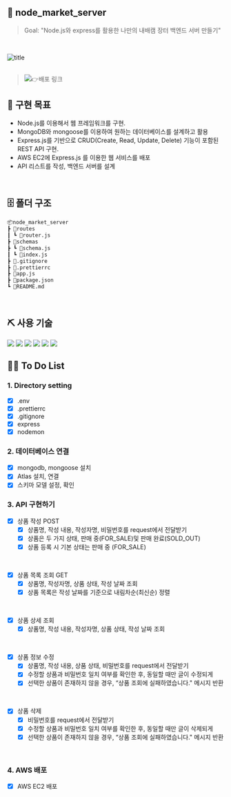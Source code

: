 ## 🛒 node_market_server

> Goal: "Node.js와 express를 활용한 나만의 내배캠 장터 백엔드 서버 만들기"

<br />

![title](https://online.spartacodingclub.kr/v2/assets/icons/logo-active.png)  
<br />

> ![👉배포 링크](http://s00.shop/api/products)

## 🎈 구현 목표

- Node.js를 이용해서 웹 프레임워크를 구현.
- MongoDB와 mongoose를 이용하여 원하는 데이터베이스를 설계하고 활용
- Express.js를 기반으로 CRUD(Create, Read, Update, Delete) 기능이 포함된 REST API 구현.
- AWS EC2에 Express.js 를 이용한 웹 서비스를 배포
- API 리스트를 작성, 백엔드 서버를 설계

<br />

## 🗄 폴더 구조

```bash
📦node_market_server
┣ 📂routes
┃ ┗ 📜router.js
┣ 📂schemas
┣ ┗ 📜schema.js
┃ ┗ 📜index.js
┣ 📜.gitignore
┣ 📜.prettierrc
┣ 📜app.js
┣ 📜package.json
┗ 📜README.md
```

<br />

## ⛏ 사용 기술

<img src="https://img.shields.io/badge/node.js-339933?style=for-the-badge&logo=Node.js&logoColor=white">

<img src="https://img.shields.io/badge/mongoDB-47A248?style=for-the-badge&logo=MongoDB&logoColor=white">

<img src="https://img.shields.io/badge/express-000000?style=for-the-badge&logo=express&logoColor=white">
<img src="https://img.shields.io/badge/github-181717?style=for-the-badge&logo=github&logoColor=white">
<img src="https://img.shields.io/badge/git-F05032?style=for-the-badge&logo=git&logoColor=white">
<img src="https://img.shields.io/badge/npm-CB3837?style=for-the-badge&logo=npm&logoColor=white">

<br />

## 🙋‍♀️ To Do List

### 1. Directory setting

- [x] .env
- [x] .prettierrc
- [x] .gitignore
- [x] express
- [x] nodemon

### 2. 데이터베이스 연결

- [x] mongodb, mongoose 설치
- [x] Atlas 설치, 연결
- [x] 스키마 모델 설정, 확인

### 3. API 구현하기

- [x] 상품 작성 POST
  - [x] 상품명, 작성 내용, 작성자명, 비밀번호를 request에서 전달받기
  - [x] 상품은 두 가지 상태, 판매 중(FOR_SALE)및 판매 완료(SOLD_OUT)
  - [x] 상품 등록 시 기본 상태는 판매 중 (FOR_SALE)

<br />

- [x] 상품 목록 조회 GET
  - [x] 상품명, 작성자명, 상품 상태, 작성 날짜 조회
  - [x] 상품 목록은 작성 날짜를 기준으로 내림차순(최신순) 정렬

<br />

- [x] 상품 상세 조회
  - [x] 상품명, 작성 내용, 작성자명, 상품 상태, 작성 날짜 조회

<br />

- [x] 상품 정보 수정
  - [x] 상품명, 작성 내용, 상품 상태, 비밀번호를 request에서 전달받기
  - [x] 수정할 상품과 비밀번호 일치 여부를 확인한 후, 동일할 때만 글이 수정되게
  - [x] 선택한 상품이 존재하지 않을 경우, “상품 조회에 실패하였습니다." 메시지 반환

<br />

- [x] 상품 삭제
  - [x] 비밀번호를 request에서 전달받기
  - [x] 수정할 상품과 비밀번호 일치 여부를 확인한 후, 동일할 때만 글이 삭제되게
  - [x] 선택한 상품이 존재하지 않을 경우, “상품 조회에 실패하였습니다." 메시지 반환

<br />

### 4. AWS 배포

- [x] AWS EC2 배포
